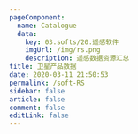 ```yaml
---
pageComponent: 
  name: Catalogue
  data: 
    key: 03.softs/20.遥感软件
    imgUrl: /img/rs.png
    description: 遥感数据资源汇总
title: 卫星产品数据
date: 2020-03-11 21:50:53
permalink: /soft-RS
sidebar: false
article: false
comment: false
editLink: false
---
```

